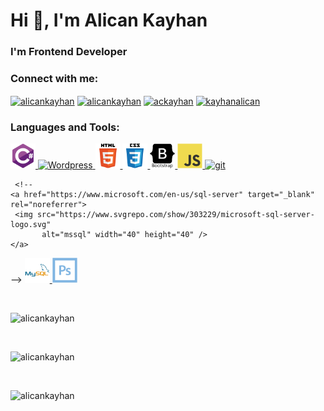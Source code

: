 <h1 align="left">Hi 👋, I'm Alican Kayhan</h1>
<h3 align="left">I'm Frontend Developer</h3>


<h3 align="left">Connect with me:</h3>
<p align="left">
    <a href="https://linkedin.com/in/alicankayhan" target="blank"><img align="center"
            src="https://raw.githubusercontent.com/rahuldkjain/github-profile-readme-generator/master/src/images/icons/Social/linked-in-alt.svg"
            alt="alicankayhan" height="30" width="40" /></a>
    <a href="https://www.hackerrank.com/alicankayhan" target="blank"><img align="center"
            src="https://raw.githubusercontent.com/rahuldkjain/github-profile-readme-generator/master/src/images/icons/Social/hackerrank.svg"
            alt="alicankayhan" height="30" width="40" /></a>
    <a href="https://instagram.com/ackayhan" target="blank"><img align="center"
            src="https://raw.githubusercontent.com/rahuldkjain/github-profile-readme-generator/master/src/images/icons/Social/instagram.svg"
            alt="ackayhan" height="30" width="40" /></a>
    <a href="https://fb.com/kayhanalican" target="blank"><img align="center"
            src="https://raw.githubusercontent.com/rahuldkjain/github-profile-readme-generator/master/src/images/icons/Social/facebook.svg"
            alt="kayhanalican" height="30" width="40" /></a>

</p>

<h3 align="left">Languages and Tools:</h3>
<p align="left">  
    <a href="https://www.w3schools.com/cs/" target="_blank"rel="noreferrer"> 
     <img src="https://raw.githubusercontent.com/devicons/devicon/master/icons/csharp/csharp-original.svg"
        alt="csharp" height="40" /> </a> <a href="https://www.w3schools.com/css/" target="_blank" rel="noreferrer"> 
    </a>
    <!-- DOTNET
    <a href="https://dotnet.microsoft.com/" target="_blank" rel="noreferrer"> 
        <img src="https://raw.githubusercontent.com/devicons/devicon/master/icons/dot-net/dot-net-original-wordmark.svg" alt="dotnet" width="40" height="40"/> 
    </a> 
    -->
    <a href="https://wordpress.org/" target="_blank" rel="noreferrer"> 
     <img alt="Wordpress" height="40" src="https://upload.wikimedia.org/wikipedia/commons/9/93/Wordpress_Blue_logo.png" />
    </a>  
    <a href="https://www.w3.org/html/" target="_blank" rel="noreferrer"> 
     <img src="https://raw.githubusercontent.com/devicons/devicon/master/icons/html5/html5-original-wordmark.svg"
            alt="html5" width="40" height="40" /> 
    </a>
     <a href="https://www.w3.org/css/" target="_blank" rel="noreferrer"> 
     <img src="https://raw.githubusercontent.com/devicons/devicon/master/icons/css3/css3-original-wordmark.svg"
        alt="css3" width="40" height="40" /> 
    </a>
    <a href="https://getbootstrap.com" target="_blank" rel="noreferrer"> 
     <img src="https://raw.githubusercontent.com/devicons/devicon/master/icons/bootstrap/bootstrap-plain-wordmark.svg" 
         alt="bootstrap" width="40" height="40"/> 
    </a>
    <a href="https://developer.mozilla.org/en-US/docs/Web/JavaScript" target="_blank" rel="noreferrer"> 
     <img src="https://raw.githubusercontent.com/devicons/devicon/master/icons/javascript/javascript-original.svg"
            alt="javascript" width="40" height="40" /> 
    </a>
<!--
    <a href="https://reactjs.org/" target="_blank" rel="noreferrer">
     <img src="https://raw.githubusercontent.com/devicons/devicon/master/icons/react/react-original-wordmark.svg"
          alt="react" width="40" height="40" /> 
    </a>
-->
    <a href="https://git-scm.com/" target="_blank" rel="noreferrer"> 
     <img src="https://www.vectorlogo.zone/logos/git-scm/git-scm-icon.svg" alt="git" width="40" height="40" /> 
    </a>
    
     <!--
    <a href="https://www.microsoft.com/en-us/sql-server" target="_blank" rel="noreferrer"> 
     <img src="https://www.svgrepo.com/show/303229/microsoft-sql-server-logo.svg"
           alt="mssql" width="40" height="40" /> 
    </a>
 -->
    <a href="https://www.mysql.com/" target="_blank" rel="noreferrer"> 
    <img src="https://raw.githubusercontent.com/devicons/devicon/master/icons/mysql/mysql-original-wordmark.svg"
            alt="mysql" width="40" height="40" /> </a>
    <!-- NODEJS
    <a href="https://nodejs.org" target="_blank" rel="noreferrer"> 
     <img src="https://raw.githubusercontent.com/devicons/devicon/master/icons/nodejs/nodejs-original-wordmark.svg" alt="nodejs" width="40" height="40"/>
    </a> 
    -->
    <a href="https://www.photoshop.com/en" target="_blank" rel="noreferrer"> 
    <img src="https://raw.githubusercontent.com/devicons/devicon/master/icons/photoshop/photoshop-line.svg"
        alt="photoshop" width="40" height="40" /> 
    </a> 
    <!-- postgresql
    <a href="https://www.postgresql.org" target="_blank"
        rel="noreferrer">
      <img src="https://raw.githubusercontent.com/devicons/devicon/master/icons/postgresql/postgresql-original-wordmark.svg" alt="postgresql" width="40" height="40"/>
       </a>
    -->
</p>
<br>
<p>
    <img
        src="https://github-readme-stats.vercel.app/api/top-langs?username=alicankayhan&show_icons=true&theme=highcontrast&locale=en&layout=compact" alt="alicankayhan" />
</p>
<br />
<p>
    <img
        src="https://github-readme-stats.vercel.app/api?username=alicankayhan&show_icons=true&theme=highcontrast&locale=en" alt="alicankayhan" />
</p>
<br>
<p> 
    <img src="https://komarev.com/ghpvc/?username=alicankayhan&label=Profile%20views&color=0e75b6&style=flat"alt="alicankayhan" /> 
</p>
